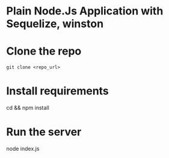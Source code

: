 # Plain Node.Js Application with Sequelize, winston

# Clone the repo
  ```
  git clone <repo_url>
  ```

# Install requirements
  cd <repo> && npm install

# Run the server
  node index.js
